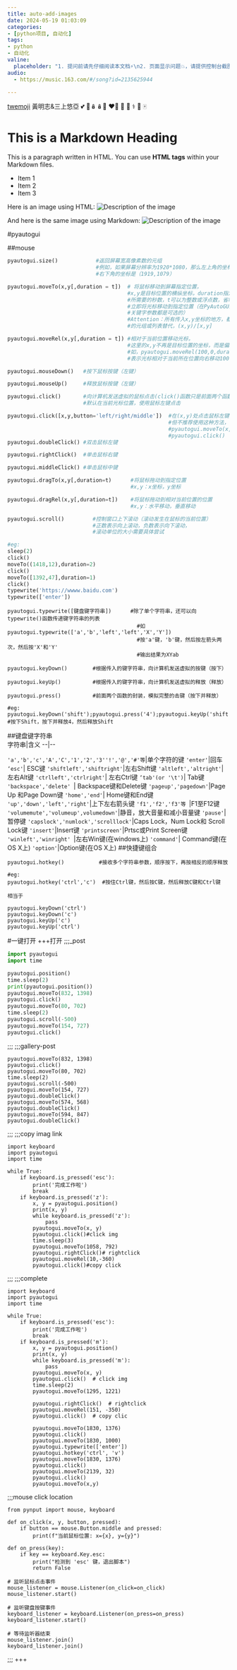 ```yaml
---
title: auto-add-images
date: 2024-05-19 01:03:09
categories:
- [python项目, 自动化]
tags:
- python
- 自动化
valine:
  placeholder: "1. 提问前请先仔细阅读本文档⚡\n2. 页面显示问题💥，请提供控制台截图📸或者您的测试网址\n3. 其他任何报错💣，请提供详细描述和截图📸，祝食用愉快💪"
audio:
  - https://music.163.com/#/song?id=2135625944

---
```

[twemoji](https://twemoji-cheatsheet.vercel.app/)
黃明志&三上悠亞
💕
🫦🪆🪆🔞
❤️‍🔥
🧇
🥵
⚕️
🤣
🀄️

# This is a Markdown Heading

<p>This is a paragraph written in HTML. You can use <strong>HTML tags</strong> within your Markdown files.</p>

<ul>
  <li>Item 1</li>
  <li>Item 2</li>
  <li>Item 3</li>
</ul>

Here is an image using HTML:
<img src="path/to/image.jpg" alt="Description of the image">

And here is the same image using Markdown:
![Description of the image](path/to/image.jpg)


#pyautogui

##mouse

```python 鼠标当前位置
pyautogui.size()            #返回屏幕宽高像素数的元组
                            #例如，如果屏幕分辨率为1920*1080，那么左上角的坐标为（0,0）,
                            #右下角的坐标是（1919,1079）
```

```python 移动
pyautogui.moveTo(x,y[,duration = t])  # 将鼠标移动到屏幕指定位置，
                                      #x,y是目标位置的横纵坐标，duration指定鼠标光标移动到目标位置
                                      #所需要的秒数，t可以为整数或浮点数，省略duration参数表示
                                      #立即将光标移动到指定位置（在PyAutoGUI函数中，所有的duration
                                      #关键字参数都是可选的）
                                      #Attention：所有传入x,y坐标的地方，都可以用坐标x,y
                                      #的元组或列表替代，(x,y)/[x,y]

pyautogui.moveRel(x,y[,duration = t]) #相对于当前位置移动光标，
                                      #这里的x,y不再是目标位置的坐标，而是偏移量，
                                      #如，pyautogui.moveRel(100,0,duration=0.25)
                                      #表示光标相对于当前所在位置向右移动100个像素
```
```python 点击
pyautogui.mouseDown()   #按下鼠标按键（左键）

pyautogui.mouseUp()     #释放鼠标按键（左键）

pyautogui.click()       #向计算机发送虚拟的鼠标点击(click()函数只是前面两个函数调用的方便封装)
                        #默认在当前光标位置，使用鼠标左键点击

pyautogui.click([x,y,button='left/right/middle'])  #在(x,y)处点击鼠标左键、右键、中键
                                                   #但不推荐使用这种方法，下面这种方法效果更好
                                                   #pyautogui.moveTo(x,y,duration=t)
                                                   #pyautogui.click()
pyautogui.doubleClick() #双击鼠标左键

pyautogui.rightClick()  #单击鼠标右键

pyautogui.middleClick() #单击鼠标中键
```
```python 拖动
pyautogui.dragTo(x,y[,duration=t)      #将鼠标拖动到指定位置
                                       #x,y：x坐标，y坐标

pyautogui.dragRel(x,y[,duration=t])    #将鼠标拖动到相对当前位置的位置
                                       #x,y：水平移动，垂直移动
```
```python 滚动
pyautogui.scroll()         #控制窗口上下滚动（滚动发生在鼠标的当前位置）
                           #正数表示向上滚动，负数表示向下滚动，
                           #滚动单位的大小需要具体尝试

#eg:
sleep(2)
click()
moveTo((1418,12),duration=2)
click()
moveTo([1392,47],duration=1)
click()
typewrite('https://wwww.baidu.com')
typewrite(['enter'])
```
```输入字符串
pyautogui.typewrite([键盘键字符串])      #除了单个字符串，还可以向typewrite()函数传递键字符串的列表
                                         #如 pyautogui.typewrite(['a','b','left','left','X','Y'])
                                         #按'a'键，'b'键，然后按左箭头两次，然后按'X'和'Y'
                                         #输出结果为XYab

pyautogui.keyDown()        #根据传入的键字符串，向计算机发送虚拟的按键（按下）

pyautogui.keyUp()          #根据传入的键字符串，向计算机发送虚拟的释放（释放）

pyautogui.press()          #前面两个函数的封装，模拟完整的击键（按下并释放）

#eg:
pyautogui.keyDown('shift');pyautogui.press('4');pyautogui.keyUp('shift')
#按下Shift，按下并释放4，然后释放Shift
```
##键盘键字符串    
字符串|含义
--|--

`'a','b','c','A','C','1','2','3''!','@','#'等`|单个字符的键
`'enter'`|回车
`‘esc'`| ESC键
`'shiftleft','shiftright'`|左右Shift键
`'altleft','altright'`| 左右Alt键
`'ctrlleft','ctrlright'`| 左右Ctrl键
`‘tab'(or '\t')`| Tab键
`'backspace','delete' `| Backspace键和Delete键
`'pageup','pagedown'`|Page Up 和Page Down键
`'home','end'`| Home键和End键
`'up','down','left','right'`|上下左右箭头键
`'f1','f2','f3'等 `|F1至F12键
`'volumemute','volumeup',volumedown'`|静音，放大音量和减小音量键
`'pause'`|暂停键
`'capslock','numlock','scrolllock'`|Caps Lock，Num Lock和 Scroll Lock键
`'insert'`|Insert键
`'printscreen'`|Prtsc或Print Screen键
`'winleft','winright' `|左右Win键(在windows上)
`'command'`| Command键(在OS X上)
`'option'`|Option键(在OS X上)
##快捷键组合
```
pyautogui.hotkey()           #接收多个字符串参数，顺序按下，再按相反的顺序释放

#eg:
pyautogui.hotkey('ctrl','c')  #按住Ctrl键，然后按C键，然后释放C键和Ctrl键

相当于

pyautogui.keyDown('ctrl')
pyautogui.keyDown('c')
pyautogui.keyUp('c')
pyautogui.keyUp('ctrl')
```

#一键打开
+++打开
;;;_post
```python
import pyautogui
import time

pyautogui.position()
time.sleep(2)
print(pyautogui.position())
pyautogui.moveTo(832, 1398)
pyautogui.click()
pyautogui.moveTo(80, 702)
time.sleep(2)
pyautogui.scroll(-500)
pyautogui.moveTo(154, 727)
pyautogui.click()
```
;;;
;;;gallery-post
```
pyautogui.moveTo(832, 1398)
pyautogui.click()
pyautogui.moveTo(80, 702)
time.sleep(2)
pyautogui.scroll(-500)
pyautogui.moveTo(154, 727)
pyautogui.doubleClick()
pyautogui.moveTo(574, 568)
pyautogui.doubleClick()
pyautogui.moveTo(594, 847)
pyautogui.doubleClick()
```
;;;
;;;copy imag link
```
import keyboard
import pyautogui
import time

while True:
    if keyboard.is_pressed('esc'):
        print('完成工作啦')
        break
    if keyboard.is_pressed('z'):
        x, y = pyautogui.position()
        print(x, y)
        while keyboard.is_pressed('z'):
            pass
        pyautogui.moveTo(x, y)
        pyautogui.click()#click img
        time.sleep(3)
        pyautogui.moveTo(1058, 792)
        pyautogui.rightClick()# rightclick
        pyautogui.moveRel(10,-360)
        pyautogui.click()#copy click
```
;;;
;;;complete
```
import keyboard
import pyautogui
import time

while True:
    if keyboard.is_pressed('esc'):
        print('完成工作啦')
        break
    if keyboard.is_pressed('m'):
        x, y = pyautogui.position()
        print(x, y)
        while keyboard.is_pressed('m'):
            pass
        pyautogui.moveTo(x, y)
        pyautogui.click()  # click img
        time.sleep(2)
        pyautogui.moveTo(1295, 1221)

        pyautogui.rightClick()  # rightclick
        pyautogui.moveRel(151, -350)
        pyautogui.click()  # copy clic

        pyautogui.moveTo(1830, 1376)
        pyautogui.click()
        pyautogui.moveTo(1830, 1000)
        pyautogui.typewrite(['enter'])
        pyautogui.hotkey('ctrl', 'v')
        pyautogui.moveTo(1830, 1376)
        pyautogui.click()
        pyautogui.moveTo(2139, 32)
        pyautogui.click()
        pyautogui.moveTo(x,y)
```
;;;mouse click location
```
from pynput import mouse, keyboard

def on_click(x, y, button, pressed):
    if button == mouse.Button.middle and pressed:
        print(f"当前鼠标位置: x={x}, y={y}")

def on_press(key):
    if key == keyboard.Key.esc:
        print("检测到 'esc' 键，退出脚本")
        return False

# 监听鼠标点击事件
mouse_listener = mouse.Listener(on_click=on_click)
mouse_listener.start()

# 监听键盘按键事件
keyboard_listener = keyboard.Listener(on_press=on_press)
keyboard_listener.start()

# 等待监听器结束
mouse_listener.join()
keyboard_listener.join()
```
;;;
+++










